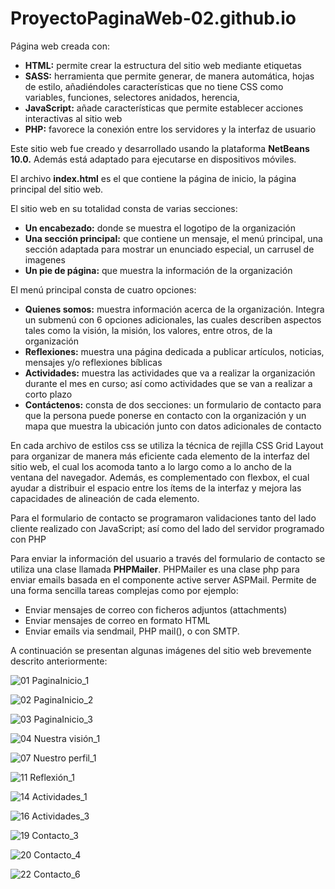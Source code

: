 # ProyectoPaginaWeb-02.github.io

Página web creada con:
- **HTML:** permite crear la estructura del sitio web mediante etiquetas
- **SASS:** herramienta que permite generar, de manera automática, hojas de estilo, añadiéndoles características que no tiene CSS como variables, funciones, selectores anidados, herencia,
- **JavaScript:** añade características que permite establecer acciones interactivas al sitio web
- **PHP:** favorece la conexión entre los servidores y la interfaz de usuario

Este sitio web fue creado y desarrollado usando la plataforma **NetBeans 10.0.** Además está adaptado para ejecutarse en dispositivos móviles.

El archivo **index.html** es el que contiene la página de inicio, la página principal del sitio web.

El sitio web en su totalidad consta de varias secciones: 
- **Un encabezado:** donde se muestra el logotipo de la organización
- **Una sección principal:** que contiene un mensaje, el menú principal, una sección adaptada para mostrar un enunciado especial, un carrusel de imagenes 
- **Un pie de página:** que muestra la información de la organización

El menú principal consta de cuatro opciones: 
- **Quienes somos:** muestra información acerca de la organización. Integra un submenú con 6 opciones adicionales, las cuales describen aspectos tales como la visión, la misión, los valores, entre otros, de la organización
- **Reflexiones:** muestra una página dedicada a publicar artículos, noticias, mensajes y/o reflexiones bíblicas
- **Actividades:** muestra las actividades que va a realizar la organización durante el mes en curso; así como actividades que se van a realizar a corto plazo 
- **Contáctenos:** consta de dos secciones: un formulario de contacto para que la persona puede ponerse en contacto con la organización y un mapa que muestra la ubicación junto con datos adicionales de contacto

En cada archivo de estilos css se utiliza la técnica de rejilla CSS Grid Layout para organizar de manera más eficiente cada elemento de la interfaz del sitio web, el cual los acomoda tanto a lo largo como a lo ancho de la ventana del navegador. Además, es complementado con flexbox, el cual ayudar a distribuir el espacio entre los ítems de la interfaz y mejora las capacidades de alineación de cada elemento.

Para el formulario de contacto se programaron validaciones tanto del lado cliente realizado con JavaScript; así como del lado del servidor programado con PHP

Para enviar la información del usuario a través del formulario de contacto se utiliza una clase llamada **PHPMailer**. PHPMailer es una clase php para enviar emails basada en el componente active server ASPMail. Permite de una forma sencilla tareas complejas como por ejemplo:
- Enviar mensajes de correo con ficheros adjuntos (attachments) 
- Enviar mensajes de correo en formato HTML 
- Enviar emails via sendmail, PHP mail(), o con SMTP.

A continuación se presentan algunas imágenes del sitio web brevemente descrito anteriormente:

![01  PaginaInicio_1](https://user-images.githubusercontent.com/98922137/164998874-1692a457-f1f9-46e5-9af8-c8762f0b8207.png)

![02  PaginaInicio_2](https://user-images.githubusercontent.com/98922137/164997755-101a21b3-36f3-4848-9382-9c851cba8b17.png)

![03  PaginaInicio_3](https://user-images.githubusercontent.com/98922137/164997769-cd75a55d-7f04-4fb7-a152-fc3025e01839.png)

![04  Nuestra visión_1](https://user-images.githubusercontent.com/98922137/164998391-41f59ddd-e6bd-41ba-a863-2fbbca5ad4a7.jpg)

![07  Nuestro perfil_1](https://user-images.githubusercontent.com/98922137/164998421-9481040a-438d-44ee-8ab2-b9c1f91cf297.jpg)

![11  Reflexión_1](https://user-images.githubusercontent.com/98922137/164998465-378cd382-ecce-4a36-a68b-feef528fde08.jpg)

![14  Actividades_1](https://user-images.githubusercontent.com/98922137/164998476-043cef6d-9095-4da6-a09b-c6af19943869.jpg)

![16  Actividades_3](https://user-images.githubusercontent.com/98922137/164998492-e71bb858-265f-44fe-9429-626b5bbaa10d.jpg)

![19  Contacto_3](https://user-images.githubusercontent.com/98922137/164998535-03d1c28f-e5a4-4236-b184-de68fc8abf18.jpg)

![20  Contacto_4](https://user-images.githubusercontent.com/98922137/164998542-a245b720-8c61-476a-b7b7-3fcf56ea07b3.jpg)

![22  Contacto_6](https://user-images.githubusercontent.com/98922137/164999625-f4af93ea-d79d-4637-a99f-124364960248.png)


